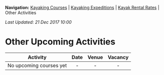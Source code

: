 **Navigation:** [Kayaking Courses](index) &#124; [Kayaking Expeditions](expedition) &#124; [Kayak Rental Rates](rental) &#124; Other Activities

_Last Updated: 21 Dec 2017 10:00_
# Other Upcoming Activities

Activity | Date | Venue | Vacancy
:---:|:---:|:---:|:---:
No upcoming courses yet|-|-|-

